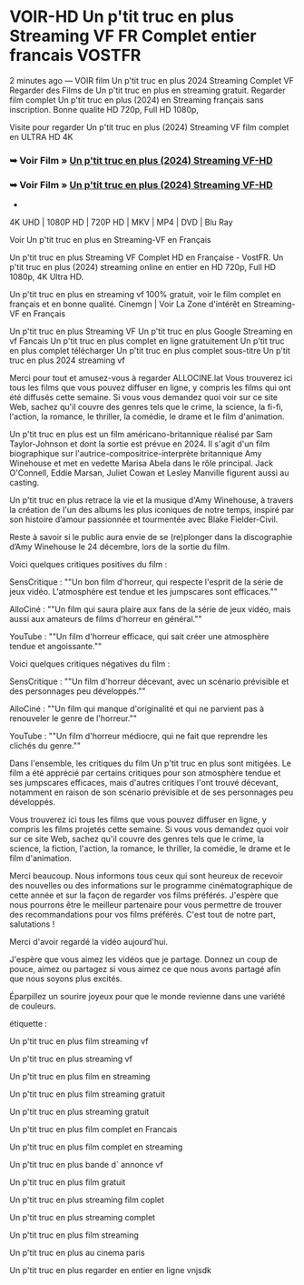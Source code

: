 #  VOIR-HD Un p'tit truc en plus Streaming VF FR Complet entier francais VOSTFR

2 minutes ago — VOIR film Un p'tit truc en plus 2024 Streaming Complet VF Regarder des Films de Un p'tit truc en plus en streaming gratuit. Regarder film complet Un p'tit truc en plus (2024) en Streaming français sans inscription. Bonne qualite HD 720p, Full HD 1080p,

Visite pour regarder Un p'tit truc en plus (2024) Streaming VF film complet en ULTRA HD 4K

### ➥ Voir Film » [Un p'tit truc en plus (2024) Streaming VF-HD](https://dmovie.fun/fr/movie/1152014/un-p-rsquo-tit-truc-en-plus?gthb)

### ➥ Voir Film » [Un p'tit truc en plus (2024) Streaming VF-HD](https://dmovie.fun/fr/movie/1152014/un-p-rsquo-tit-truc-en-plus?gthb)

+

4K UHD | 1080P HD | 720P HD | MKV | MP4 | DVD | Blu Ray

Voir Un p'tit truc en plus en Streaming-VF en Français

Un p'tit truc en plus Streaming VF Complet HD en Française - VostFR. Un p'tit truc en plus (2024) streaming online en entier en HD 720p, Full HD 1080p, 4K Ultra HD.

Un p'tit truc en plus en streaming vf 100% gratuit, voir le film complet en français et en bonne qualité. Cinemgn | Voir La Zone d'intérêt en Streaming-VF en Français

Un p'tit truc en plus Streaming VF Un p'tit truc en plus Google Streaming en vf Fancais Un p'tit truc en plus complet en ligne gratuitement Un p'tit truc en plus complet télécharger Un p'tit truc en plus complet sous-titre Un p'tit truc en plus 2024 streaming vf

Merci pour tout et amusez-vous à regarder ALLOCINE.lat Vous trouverez ici tous les films que vous pouvez diffuser en ligne, y compris les films qui ont été diffusés cette semaine. Si vous vous demandez quoi voir sur ce site Web, sachez qu'il couvre des genres tels que le crime, la science, la fi-fi, l'action, la romance, le thriller, la comédie, le drame et le film d'animation.

Un p'tit truc en plus est un film américano-britannique réalisé par Sam Taylor-Johnson et dont la sortie est prévue en 2024. Il s'agit d'un film biographique sur l'autrice-compositrice-interprète britannique Amy Winehouse et met en vedette Marisa Abela dans le rôle principal. Jack O'Connell, Eddie Marsan, Juliet Cowan et Lesley Manville figurent aussi au casting.

Un p'tit truc en plus retrace la vie et la musique d'Amy Winehouse, à travers la création de l'un des albums les plus iconiques de notre temps, inspiré par son histoire d’amour passionnée et tourmentée avec Blake Fielder-Civil.

Reste à savoir si le public aura envie de se (re)plonger dans la discographie d’Amy Winehouse le 24 décembre, lors de la sortie du film.

Voici quelques critiques positives du film :

SensCritique : ""Un bon film d'horreur, qui respecte l'esprit de la série de jeux vidéo. L'atmosphère est tendue et les jumpscares sont efficaces.""

AlloCiné : ""Un film qui saura plaire aux fans de la série de jeux vidéo, mais aussi aux amateurs de films d'horreur en général.""

YouTube : ""Un film d'horreur efficace, qui sait créer une atmosphère tendue et angoissante.""

Voici quelques critiques négatives du film :

SensCritique : ""Un film d'horreur décevant, avec un scénario prévisible et des personnages peu développés.""

AlloCiné : ""Un film qui manque d'originalité et qui ne parvient pas à renouveler le genre de l'horreur.""

YouTube : ""Un film d'horreur médiocre, qui ne fait que reprendre les clichés du genre.""

Dans l'ensemble, les critiques du film Un p'tit truc en plus sont mitigées. Le film a été apprécié par certains critiques pour son atmosphère tendue et ses jumpscares efficaces, mais d'autres critiques l'ont trouvé décevant, notamment en raison de son scénario prévisible et de ses personnages peu développés.

Vous trouverez ici tous les films que vous pouvez diffuser en ligne, y compris les films projetés cette semaine. Si vous vous demandez quoi voir sur ce site Web, sachez qu'il couvre des genres tels que le crime, la science, la fiction, l'action, la romance, le thriller, la comédie, le drame et le film d'animation.

Merci beaucoup. Nous informons tous ceux qui sont heureux de recevoir des nouvelles ou des informations sur le programme cinématographique de cette année et sur la façon de regarder vos films préférés. J'espère que nous pourrons être le meilleur partenaire pour vous permettre de trouver des recommandations pour vos films préférés. C'est tout de notre part, salutations !

Merci d'avoir regardé la vidéo aujourd'hui.

J'espère que vous aimez les vidéos que je partage. Donnez un coup de pouce, aimez ou partagez si vous aimez ce que nous avons partagé afin que nous soyons plus excités.

Éparpillez un sourire joyeux pour que le monde revienne dans une variété de couleurs.

étiquette :

Un p'tit truc en plus film streaming vf

Un p'tit truc en plus streaming vf

Un p'tit truc en plus film en streaming

Un p'tit truc en plus film streaming gratuit

Un p'tit truc en plus streaming gratuit

Un p'tit truc en plus film complet en Francais

Un p'tit truc en plus film complet en streaming

Un p'tit truc en plus bande d` annonce vf

Un p'tit truc en plus film gratuit

Un p'tit truc en plus streaming film coplet

Un p'tit truc en plus streaming complet

Un p'tit truc en plus film streaming

Un p'tit truc en plus au cinema paris

Un p'tit truc en plus regarder en entier en ligne vnjsdk
